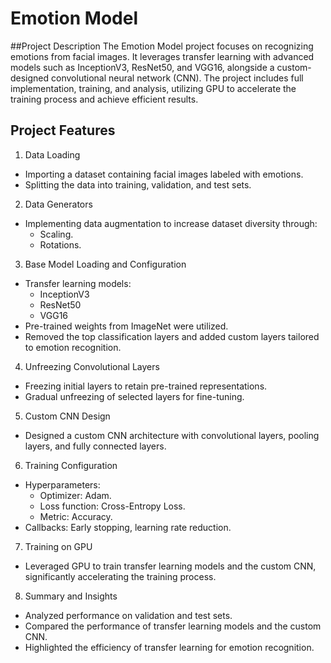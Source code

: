 # Emotion Model

##Project Description
The Emotion Model project focuses on recognizing emotions from facial images. It leverages transfer learning with advanced models such as InceptionV3, ResNet50, and VGG16, alongside a custom-designed convolutional neural network (CNN). The project includes full implementation, training, and analysis, utilizing GPU to accelerate the training process and achieve efficient results.

## Project Features
1. Data Loading
- Importing a dataset containing facial images labeled with emotions.
- Splitting the data into training, validation, and test sets.

2. Data Generators
- Implementing data augmentation to increase dataset diversity through:
	- Scaling.
	- Rotations.
3. Base Model Loading and Configuration
- Transfer learning models:
	- InceptionV3
	- ResNet50
	- VGG16
- Pre-trained weights from ImageNet were utilized.
- Removed the top classification layers and added custom layers tailored to emotion recognition.

4. Unfreezing Convolutional Layers
- Freezing initial layers to retain pre-trained representations.
- Gradual unfreezing of selected layers for fine-tuning.

5. Custom CNN Design
- Designed a custom CNN architecture with convolutional layers, pooling layers, and fully connected layers.

6. Training Configuration
- Hyperparameters:
	- Optimizer: Adam.
	- Loss function: Cross-Entropy Loss.
	- Metric: Accuracy.
- Callbacks: Early stopping, learning rate reduction.
7. Training on GPU
- Leveraged GPU to train transfer learning models and the custom CNN, significantly accelerating the training process.
8. Summary and Insights
- Analyzed performance on validation and test sets.
- Compared the performance of transfer learning models and the custom CNN.
- Highlighted the efficiency of transfer learning for emotion recognition.
